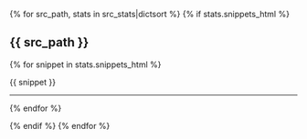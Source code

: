 {% for src_path, stats in src_stats|dictsort %}
{% if stats.snippets_html %}

## {{ src_path }}
{% for snippet in stats.snippets_html %}

{{ snippet }}

---

{% endfor %}

{% endif %}
{% endfor %}
